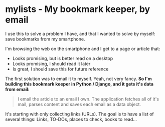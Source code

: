 mylists - My bookmark keeper, by email
=======
 
I use this to solve a problem I have, and that I wanted to solve by myself:
save bookmarks from my smartphone.

I'm browsing the web on the smartphone and I get to a page or article that:

- Looks promising, but is better read on a desktop
- Looks promising, I should read it later
- Is great, I should save this for future reference

The first solution was to email it to myself.
Yeah, not very fancy.
__So I'm building this bookmark keeper in Python / Django, and it gets it's data from email:__

>I email the article to an email I own.
The application fetches all of it's mail, parses content and saves each email as a data object.

It's starting with only collecting links (URLs).
The goal is to have a list of several things:
Links, TO-DOs, places to check, books to read...

